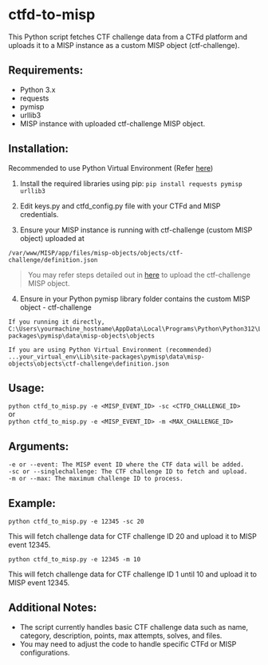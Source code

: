 # ctfd-to-misp
This Python script fetches CTF challenge data from a CTFd platform and uploads it to a MISP instance as a custom MISP object (ctf-challenge).

## Requirements:

- Python 3.x
- requests
- pymisp
- urllib3
- MISP instance with uploaded ctf-challenge MISP object.

## Installation:
Recommended to use Python Virtual Environment (Refer [here](https://docs.python.org/3/tutorial/venv.html))

1. Install the required libraries using pip: 
```pip install requests pymisp urllib3```

2. Edit keys.py and ctfd_config.py file with your CTFd and MISP credentials.
3. Ensure your MISP instance is running with ctf-challenge (custom MISP object) uploaded at
```
/var/www/MISP/app/files/misp-objects/objects/ctf-challenge/definition.json
```
> You may refer steps detailed out in [here](https://www.misp-project.org/2021/03/17/MISP-Objects-101.html/) to upload the ctf-challenge MISP object.
4. Ensure in your Python pymisp library folder contains the custom MISP object - ctf-challenge
```
If you running it directly, 
C:\Users\yourmachine_hostname\AppData\Local\Programs\Python\Python312\Lib\site-packages\pymisp\data\misp-objects\objects

If you are using Python Virtual Environment (recommended)
...your_virtual_env\Lib\site-packages\pymisp\data\misp-objects\objects\ctf-challenge\definition.json
```


## Usage:
```python ctfd_to_misp.py -e <MISP_EVENT_ID> -sc <CTFD_CHALLENGE_ID>``` \
or \
```python ctfd_to_misp.py -e <MISP_EVENT_ID> -m <MAX_CHALLENGE_ID>```

## Arguments:
```
-e or --event: The MISP event ID where the CTF data will be added.
-sc or --singlechallenge: The CTF challenge ID to fetch and upload.
-m or --max: The maximum challenge ID to process.
```

## Example:
```python ctfd_to_misp.py -e 12345 -sc 20```

This will fetch challenge data for CTF challenge ID 20 and upload it to MISP event 12345.

```python ctfd_to_misp.py -e 12345 -m 10```

This will fetch challenge data for CTF challenge ID 1 until 10 and upload it to MISP event 12345.

## Additional Notes:
- The script currently handles basic CTF challenge data such as name, category, description, points, max attempts, solves, and files.
- You may need to adjust the code to handle specific CTFd or MISP configurations.